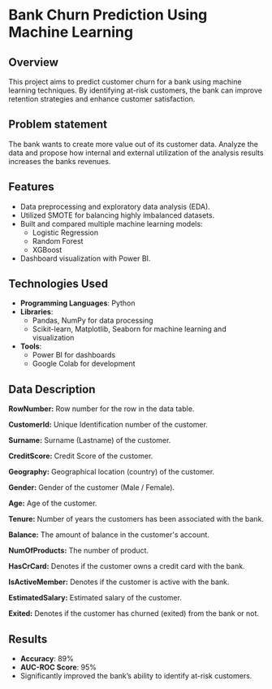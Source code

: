 # Bank Churn Prediction Using Machine Learning 

## Overview

This project aims to predict customer churn for a bank using machine learning techniques. By identifying at-risk customers, the bank can improve retention strategies and enhance customer satisfaction.

## Problem statement

The bank wants to create more value out of its customer data. Analyze the data and propose how internal and external utilization of the analysis results increases the banks revenues.

## Features
- Data preprocessing and exploratory data analysis (EDA).
- Utilized SMOTE for balancing highly imbalanced datasets.
- Built and compared multiple machine learning models:
  - Logistic Regression
  - Random Forest
  - XGBoost
- Dashboard visualization with Power BI.

## Technologies Used
- **Programming Languages**: Python
- **Libraries**:
  - Pandas, NumPy for data processing
  - Scikit-learn, Matplotlib, Seaborn for machine learning and visualization
- **Tools**:
  - Power BI for dashboards
  - Google Colab for development

## Data Description

**RowNumber:** Row number for the row in the data table.

**CustomerId:** Unique Identification number of the customer.

**Surname:** Surname (Lastname) of the customer.

**CreditScore:** Credit Score of the customer.

**Geography:** Geographical location (country) of the customer.

**Gender:** Gender of the customer (Male / Female).

**Age:** Age of the customer.

**Tenure:** Number of years the customers has been associated with the bank.

**Balance:** The amount of balance in the customer's account.

**NumOfProducts:** The number of product.

**HasCrCard:** Denotes if the customer owns a credit card with the bank.

**IsActiveMember:** Denotes if the customer is active with the bank.

**EstimatedSalary:** Estimated salary of the customer.

**Exited:** Denotes if the customer has churned (exited) from the bank or not.

## Results
- **Accuracy**: 89%
- **AUC-ROC Score**: 95%
- Significantly improved the bank’s ability to identify at-risk customers.
